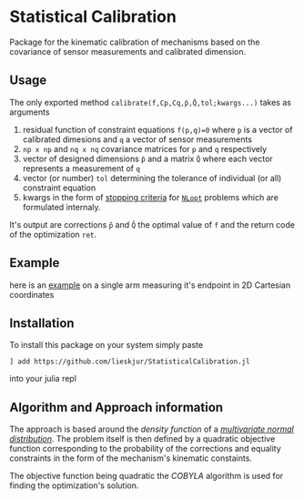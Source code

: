 # Statistical Calibration

Package for the kinematic calibration of mechanisms based on the covariance of sensor measurements and calibrated dimension.

## Usage

The only exported method `calibrate(f,Cp,Cq,p̄,Q̄,tol;kwargs...)` takes as arguments

1. residual function of constraint equations `f(p,q)=0` where `p` is a vector of calibrated dimesions and `q` a vector of sensor measurements
2. `np x np` and `nq x nq` covariance matrices for `p` and `q` respectively
3. vector of designed dimensions `p̄` and a matrix `Q̄` where each vector represents a measurement of `q`
4. vector (or number) `tol` determining the tolerance of individual (or all) constraint equation
5. kwargs in the form of [stopping criteria](https://github.com/JuliaOpt/NLopt.jl#stopping-criteria) for [`NLopt`](https://github.com/JuliaOpt/NLopt.jl) problems which are formulated internaly.
 
It's output are corrections `p̂` and `Q̂` the optimal value of `f` and the return code of the optimization `ret`.

## Example
here is an [example](examples/Arm.jl) on a single arm measuring it's endpoint in 2D Cartesian coordinates

## Installation
To install this package on your system simply paste
```
] add https://github.com/lieskjur/StatisticalCalibration.jl
```
into your julia repl

## Algorithm and Approach information

The approach is based around the *density function* of a [*multivariate normal distribution*](https://en.wikipedia.org/wiki/Multivariate_normal_distribution). The problem itself is then defined by a quadratic objective function corresponding to the probability of the corrections and equality constraints in the form of the mechanism's kinematic constaints.

The objective function being quadratic the *COBYLA* algorithm is used for finding the optimization's solution.